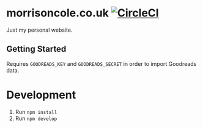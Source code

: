 # morrisoncole.co.uk [![CircleCI](https://circleci.com/gh/MorrisonCole/morrisoncole.co.uk.svg?style=svg)](https://circleci.com/gh/MorrisonCole/morrisoncole.co.uk)

Just my personal website. 

## Getting Started

Requires `GOODREADS_KEY` and `GOODREADS_SECRET` in order to import Goodreads data.

# Development

1. Run `npm install`
2. Run `npm develop`
